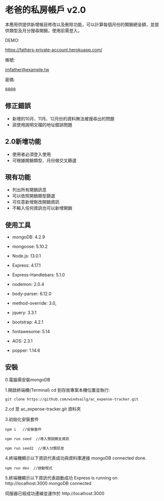 # 老爸的私房帳戶 v2.0

本應用供提供新增帳目修改以及刪除功能，可以計算每個月份的開銷總金額，並提供類型及月分搜尋開銷，使用前需登入。


DEMO:


https://fathers-private-account.herokuapp.com/


帳號:


imfather@example.tw


密碼:


8888


## 修正錯誤

- 新增的10月、11月、12月份的資料無法被搜尋出的問題
- 該使用說明文檔的地址錯誤問題


## 2.0新增功能

- 使用者必須登入使用
- 可根據開銷類型、月份做交叉篩選


## 現有功能

- 列出所有開銷訊息
- 可以依照開銷類型篩選
- 可任意新增刪改開銷資訊
- 不輸入任何資訊也可以新增開銷



## 使用工具

- mongoDB: 4.2.9
- mongoose: 5.10.2
- Node.js: 13.0.1
- Express: 4.17.1
- Express-Handlebars: 5.1.0
- nodemon: 2.0.4
- body-parser: 6.12.0
- method-override: 3.0,

- jquery: 3.3.1
- bootstrap: 4.2.1
- fontawesome: 5.14
- AOS: 2.3.1
- popper: 1.14.6


## 安裝

0.電腦需安裝mongoDB

1.開啟終端機(Terminal) cd 到存放專案本機位置並執行:

```
git clone https://github.com/windsailg/ac_expense-tracker.git
``````

2.cd 至 ac_expense-tracker.git 資料夾


3.初始化安裝套件

```
npm i   //安裝套件
```

```
npm run seed  //導入預設開支資訊
```

```
npm run seed2  //導入分類訊息
```


4.終端機顯示以下資訊代表成功與資料庫連接
mongoDB connected
done.

```
npm run dev  //啟動程式
```

5.終端機顯示以下資訊代表啟動成功
Express is running on http://localhost:3000
mongoDB connected

伺服器已經成功連線並運作於 http://localhost:3000




